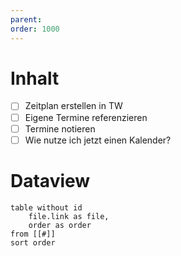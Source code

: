 ```yaml
---
parent: 
order: 1000
---
```

# Inhalt
- [ ] Zeitplan erstellen in TW
- [ ] Eigene Termine referenzieren
- [ ] Termine notieren 
- [ ] Wie nutze ich jetzt einen Kalender?
# Dataview
```dataview 
table without id
	file.link as file,
	order as order
from [[#]]
sort order
```
